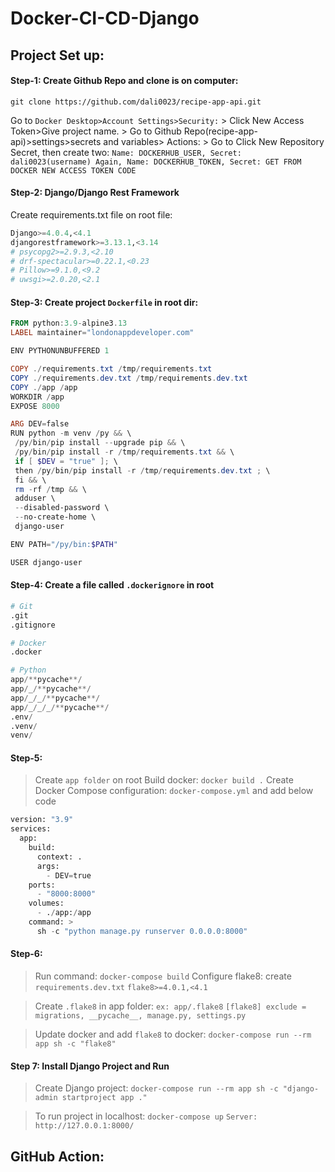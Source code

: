 # Docker-CI-CD-Django

## Project Set up:

#### Step-1: Create Github Repo and clone is on computer:

`git clone https://github.com/dali0023/recipe-app-api.git`

Go to `Docker Desktop>Account Settings>Security:` > Click New Access Token>Give project name. > Go to Github Repo(recipe-app-api)>settings>secrets and variables> Actions: > Go to Click New Repository Secret, then create two:
`Name: DOCKERHUB_USER, Secret: dali0023(username)
    Again, Name: DOCKERHUB_TOKEN, Secret: GET FROM DOCKER NEW ACCESS TOKEN CODE`

#### Step-2: Django/Django Rest Framework

Create requirements.txt file on root file:

```python
Django>=4.0.4,<4.1
djangorestframework>=3.13.1,<3.14
# psycopg2>=2.9.3,<2.10
# drf-spectacular>=0.22.1,<0.23
# Pillow>=9.1.0,<9.2
# uwsgi>=2.0.20,<2.1
```

#### Step-3: Create project `Dockerfile` in root dir:

```powershell
FROM python:3.9-alpine3.13
LABEL maintainer="londonappdeveloper.com"

ENV PYTHONUNBUFFERED 1

COPY ./requirements.txt /tmp/requirements.txt
COPY ./requirements.dev.txt /tmp/requirements.dev.txt
COPY ./app /app
WORKDIR /app
EXPOSE 8000

ARG DEV=false
RUN python -m venv /py && \
 /py/bin/pip install --upgrade pip && \
 /py/bin/pip install -r /tmp/requirements.txt && \
 if [ $DEV = "true" ]; \
 then /py/bin/pip install -r /tmp/requirements.dev.txt ; \
 fi && \
 rm -rf /tmp && \
 adduser \
 --disabled-password \
 --no-create-home \
 django-user

ENV PATH="/py/bin:$PATH"

USER django-user
```

#### Step-4: Create a file called `.dockerignore` in root

``` python
# Git
.git
.gitignore

# Docker
.docker

# Python
app/**pycache**/
app/_/**pycache**/
app/_/_/**pycache**/
app/_/_/_/**pycache**/
.env/
.venv/
venv/
```

#### Step-5:

> Create `app folder` on root
> Build docker: `docker build .`
> Create Docker Compose configuration: `docker-compose.yml` and add below code

```python
version: "3.9"
services:
  app:
    build:
      context: .
      args:
        - DEV=true
    ports:
      - "8000:8000"
    volumes:
      - ./app:/app
    command: >
      sh -c "python manage.py runserver 0.0.0.0:8000"
```

#### Step-6:

> Run command: `docker-compose build`
> Configure flake8: create `requirements.dev.txt`
  `flake8>=4.0.1,<4.1`

> Create `.flake8` in app folder: `ex: app/.flake8`
`
[flake8]
exclude =
  migrations,
  __pycache__,
  manage.py,
  settings.py
`

> Update docker and add `flake8` to docker:
  `docker-compose run --rm app sh -c "flake8"`

#### Step 7: Install Django Project and Run

> Create Django project:
  `docker-compose run --rm app sh -c "django-admin startproject app ."`

> To run project in localhost: `docker-compose up`
  `Server: http://127.0.0.1:8000/`


## GitHub Action:
